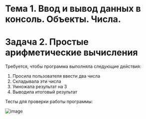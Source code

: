 # Тема 1. Ввод и вывод данных в консоль. Объекты. Числа.
# Задача 2. Простые арифметические вычисления
Требуется, чтобы программа выполняла следующие действия:
1. Просила пользователя ввести два числа
2. Складывала эти числа
3. Умножала результат на 3
4. Выводила итоговый результат

Тесты для проверки работы программы:

![image](https://github.com/user-attachments/assets/b5b2326e-dd06-4c68-8bab-688c207977a8)
